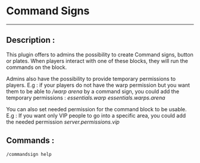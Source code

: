 Command Signs
=======
----------
Description :
-------------
This plugin offers to admins the possibility to create Command signs, button or plates.
When players interact with one of these blocks, they will run the commands on the block.

Admins also have the possibility to provide temporary permissions to players.
E.g : if your players do not have the warp permission but you want them to be able to */warp arena* by a command sign, you could add the temporary permissions :
*essentials.warp*
*essentials.warps.arena*

You can also set needed permission for the command block to be usable.
E.g : If you want only VIP people to go into a specific area, you could add the needed permission
*server.permissions.vip*

Commands :
----------
    /commandsign help

